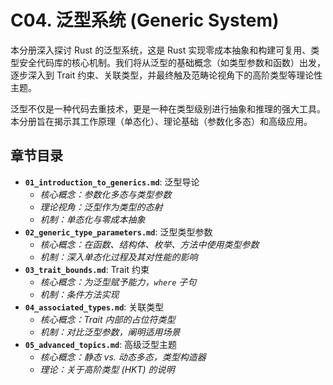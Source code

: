 # C04. 泛型系统 (Generic System)

本分册深入探讨 Rust 的泛型系统，这是 Rust 实现零成本抽象和构建可复用、类型安全代码库的核心机制。我们将从泛型的基础概念（如类型参数和函数）出发，逐步深入到 Trait 约束、关联类型，并最终触及范畴论视角下的高阶类型等理论性主题。

泛型不仅是一种代码去重技术，更是一种在类型级别进行抽象和推理的强大工具。本分册旨在揭示其工作原理（单态化）、理论基础（参数化多态）和高级应用。

## 章节目录

- **`01_introduction_to_generics.md`**: 泛型导论
  - *核心概念：参数化多态与类型参数*
  - *理论视角：泛型作为类型的态射*
  - *机制：单态化与零成本抽象*
- **`02_generic_type_parameters.md`**: 泛型类型参数
  - *核心概念：在函数、结构体、枚举、方法中使用类型参数*
  - *机制：深入单态化过程及其对性能的影响*
- **`03_trait_bounds.md`**: Trait 约束
  - *核心概念：为泛型赋予能力，`where` 子句*
  - *机制：条件方法实现*
- **`04_associated_types.md`**: 关联类型
  - *核心概念：Trait 内部的占位符类型*
  - *机制：对比泛型参数，阐明适用场景*
- **`05_advanced_topics.md`**: 高级泛型主题
  - *核心概念：静态 vs. 动态多态，类型构造器*
  - *理论：关于高阶类型 (HKT) 的说明*

<!-- LATER_CHAPTERS -->